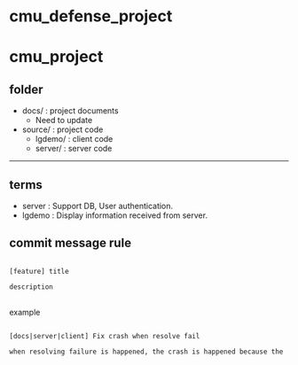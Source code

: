 # cmu_defense_project
# cmu_project

## folder
* docs/ : project documents
    * Need to update
* source/ : project code
    * lgdemo/ : client code
    * server/ : server code

---
## terms
* server : Support DB, User authentication.
* lgdemo : Display information received from server.

## commit message rule
<pre>
<code>
[feature] title

description
</code>
</pre>

example
<pre>
<code>
[docs|server|client] Fix crash when resolve fail

when resolving failure is happened, the crash is happened because the
</code>
</pre>
